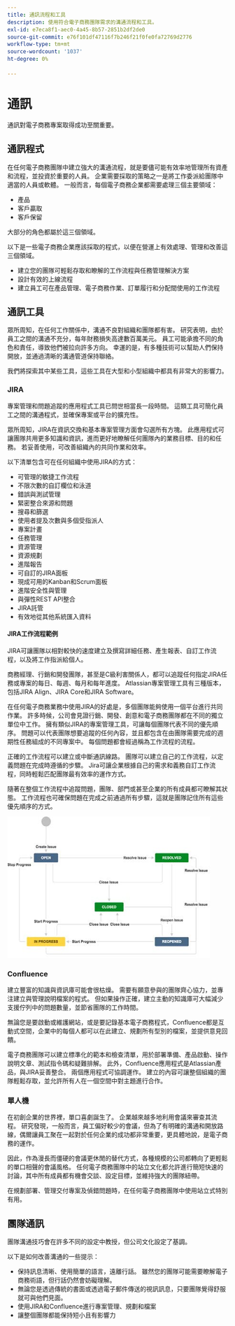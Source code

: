 ```yaml
---
title: 通訊流程和工具
description: 使用符合電子商務團隊需求的溝通流程和工具。
exl-id: e7eca8f1-aec0-4a45-8b57-2851b2df2de0
source-git-commit: e76f101df47116f7b246f21f0fe0fa72769d2776
workflow-type: tm+mt
source-wordcount: '1037'
ht-degree: 0%

---
```


# 通訊

通訊對電子商務專案取得成功至關重要。

## 通訊程式

在任何電子商務團隊中建立強大的溝通流程，就是要儘可能有效率地管理所有資產和流程，並投資於重要的人員。 企業需要採取的策略之一是將工作委派給團隊中適當的人員或軟體。 一般而言，每個電子商務企業都需要處理三個主要領域：

- 產品
- 客戶贏取
- 客戶保留

大部分的角色都屬於這三個領域。

以下是一些電子商務企業應該採取的程式，以便在營運上有效處理、管理和改善這三個領域。

- 建立您的團隊可輕鬆存取和瞭解的工作流程與任務管理解決方案
- 設計有效的上線流程
- 建立員工可在產品管理、電子商務作業、訂單履行和分配間使用的工作流程

## 通訊工具

眾所周知，在任何工作關係中，溝通不良對組織和團隊都有害。 研究表明，由於員工之間的溝通不充分，每年財務損失高達數百萬美元。 員工可能承擔不同的角色和責任，導致他們被拉向許多方向。 幸運的是，有多種技術可以幫助人們保持開放，並通過清晰的溝通管道保持聯絡。

我們將探索其中某些工具，這些工具在大型和小型組織中都具有非常大的影響力。

### JIRA

專案管理和問題追蹤的應用程式工具已問世相當長一段時間。 這類工具可簡化員工之間的溝通程式，並確保專案或平台的擴充性。

眾所周知，JIRA在資訊交換和基本專案管理方面會勾選所有方塊。 此應用程式可讓團隊共用更多知識和資訊，進而更好地瞭解任何團隊內的業務目標、目的和任務。 若妥善使用，可改善組織內的共同作業和效率。

以下清單包含可在任何組織中使用JIRA的方式：

- 可管理的敏捷工作流程
- 不限次數的自訂欄位和泳道
- 錯誤與測試管理
- 緊密整合來源和問題
- 搜尋和篩選
- 使用者提及次數與多個受指派人
- 專案計畫
- 任務管理
- 資源管理
- 資源規劃
- 進階報告
- 可自訂的JIRA面板
- 現成可用的Kanban和Scrum面板
- 進階安全性與管理
- 與彈性REST API整合
- JIRA託管
- 有效地從其他系統匯入資料

#### JIRA工作流程範例

JIRA可讓團隊以相對較快的速度建立及撰寫詳細任務、產生報表、自訂工作流程，以及將工作指派給個人。

商務經理、行銷和開發團隊，甚至是C級利害關係人，都可以追蹤任何指定JIRA任務或專案的每日、每週、每月和每年進度。 Atlassian專案管理工具有三種版本，包括JIRA Align、JIRA Core和JIRA Software。

在任何電子商務業務中使用JIRA的好處是，多個團隊能夠使用一個平台進行共同作業。 許多時候，公司會見證行銷、開發、創意和電子商務團隊都在不同的獨立單位中工作。 擁有類似JIRA的專案管理工具，可讓每個團隊代表不同的優先順序。 問題可以代表團隊想要追蹤的任何內容，並且都包含在由團隊需要完成的週期性任務組成的不同專案中。 每個問題都會經過稱為工作流程的流程。

正確的工作流程可以建立或中斷通訊線路。 團隊可以建立自己的工作流程，以定義問題在完成時遵循的步驟。 Jira可讓企業根據自己的需求和義務自訂工作流程，同時輕鬆匹配團隊最有效率的運作方式。

隨著在整個工作流程中追蹤問題，團隊、部門或甚至企業的所有成員都可瞭解其狀態。 工作流程也可確保問題在完成之前通過所有步驟，這就是團隊記住所有這些優先順序的方式。

![JIRA工作流程範例圖表](../../assets/playbooks/jira-workflow-example.png)

### Confluence

建立豐富的知識與資訊庫可能會很枯燥。 需要有願意參與的團隊齊心協力，並專注建立與管理說明檔案的程式。 但如果操作正確，建立主動的知識庫可大幅減少支援佇列中的問題數量，並節省團隊的工作時間。

無論您是要啟動或維護網站，或是要記錄基本電子商務程式，Confluence都是互動式空間，企業中的每個人都可以在此建立、規劃所有型別的檔案，並提供意見回饋。

電子商務團隊可以建立標準化的範本和檢查清單，用於部署準備、產品啟動、操作說明文章、測試指令碼和疑難排解。 此外，Confluence應用程式是Atlassian產品，與JIRA妥善整合。 兩個應用程式可協調運作。 建立的內容可讓整個組織的團隊輕鬆存取，並允許所有人在一個空間中對主題進行合作。

### 單人機

在初創企業的世界裡，單口喜劇誕生了。 企業越來越多地利用會議來審查其流程。 研究發現，一般而言，員工偏好較少的會議，但為了有明確的溝通和開放路線，偶爾讓員工聚在一起對於任何企業的成功都非常重要，更具體地說，是電子商務的運作。

因此，作為漫長而僵硬的會議更休閒的替代方式，各種規模的公司都轉向了更輕鬆的單口相聲的會議風格。 任何電子商務團隊中的站立文化都允許進行簡短快速的討論，其中所有成員都有機會交談、設定目標，並維持強大的團隊紐帶。

在規劃部署、管理交付專案及偵錯問題時，在任何電子商務團隊中使用站立式特別有用。

## 團隊通訊

團隊溝通技巧會在許多不同的設定中教授，但公司文化設定了基調。

以下是如何改善溝通的一些提示：

- 保持訊息清晰、使用簡單的語言，遠離行話。 雖然您的團隊可能需要瞭解電子商務術語，但行話仍然會妨礙理解。
- 無論您是透過傳統的書面或透過電子郵件傳送的視訊訊息，只要團隊覺得舒服就可與他們見面。
- 使用JIRA和Confluence進行專案管理、規劃和檔案
- 讓整個團隊都能保持短小且有影響力
